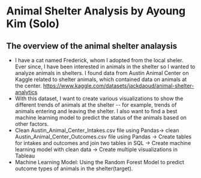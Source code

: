 # Animal Shelter Analysis by Ayoung Kim (Solo)
## The overview of the animal shelter analaysis
- I have a cat named Frederick, whom I adopted from the local sheler. Ever since, I have been interested in animals in the shelter so I wanted to analyze animals in shelters. I found data from Austin Animal Center on Kaggle related to shelter animals, which contained data on animals at the center.
https://www.kaggle.com/datasets/jackdaoud/animal-shelter-analytics
- With this dataset, I want to create various visualizations to show the different trends of animals at the shelter -- for example, trends of animals entering and leaving the shelter. I also want to find a best machine learning model to predict the status of the animals based on other factors.  
- Clean Austin_Animal_Center_Intakes.csv file using Pandas-> clean Austin_Animal_Center_Outcomes.csv file using Pandas -> Create tables for intakes and outcomes and join two tables in SQL -> Create machine learning model with clean data -> Create multiple visualizations in Tableau
- Machine Learning Model: Using the Random Forest Model to predict outcome types of animals in the shelter(target).